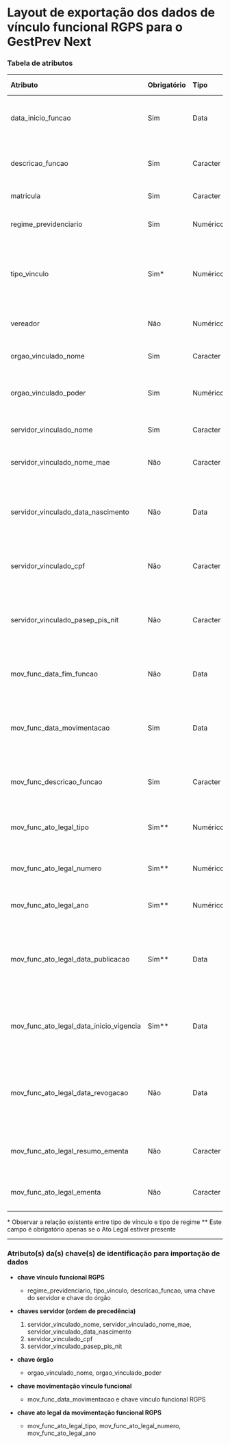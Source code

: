 # Layout de exportação dos dados de vínculo funcional RGPS para o GestPrev Next

### Tabela de atributos

 | Atributo                                | Obrigatório | Tipo      | Descrição                                                                                               | Tamanho máximo |
 | :-------------------------------------- | :---------- | :-------- | :-----------------------------------------------------------------------------------------------        | -------------: |
 | data_inicio_funcao                      | Sim         | Data      | Data de início na função/emprego, preencher no formato DD/MM/AAAA                                       | 10             |
 | descricao_funcao                        | Sim         | Caracter  | Nome da função ou emprego exercido pelo servidor no RGPS                                                | 25             |
 | matricula                               | Sim         | Caracter  | Matrícula do servidor                                                                                   | 20             |
 | regime_previdenciario                   | Sim         | Numérico  | Tipo do regime previdenciário do vínculo. [1: RGPS]                                                     | 1              |
 | tipo_vinculo                            | Sim\*       | Numérico  | Tipo do vínculo do servidor com o órgão do vínculo funcional, de acordo com a Tabela 38                 | 2              |
 | vereador                                | Não         | Numérico  | Servidor exerce mandato como vereador? [0: Não, 1: Sim]                                                 | 1              |
 | orgao_vinculado_nome                    | Sim         | Caracter  | Nome do órgão do vínculo funcional                                                                      | 100            |
 | orgao_vinculado_poder                   | Sim         | Numérico  | Poder do órgão do vínculo funcional, de acordo com a Tabela 19                                          | 1              |
 | servidor_vinculado_nome                 | Sim         | Caracter  | Nome completo do servidor vinculado                                                                     | 80             |
 | servidor_vinculado_nome_mae             | Não         | Caracter  | Nome completo da mãe do servidor vinculado                                                              | 80             |
 | servidor_vinculado_data_nascimento      | Não         | Data      | Data de nascimento do servidor vinculado, preencher no formato DD/MM/AAAA                               | 10             |
 | servidor_vinculado_cpf                  | Não         | Caracter  | CPF, preencher somente com números do servidor vinculado                                                | 11             |
 | servidor_vinculado_pasep_pis_nit        | Não         | Caracter  | Número de PIS/PASEP/NIT do servidor vinculado, preencher somente com números                            | 11             |
 | mov_func_data_fim_funcao                | Não         | Data      | Data final na função/emprego, preencher no formato DD/MM/AAAA                                           | 10             |
 | mov_func_data_movimentacao              | Sim         | Data      | Data em que ocorreu a movimentação funcional, preencher no formato DD/MM/AAAA                           | 10             |
 | mov_func_descricao_funcao               | Sim         | Caracter  | Nome da função/emprego exercido pelo servidor no RGPS                                                   | 25             |
 | mov_func_ato_legal_tipo                 | Sim\*\*     | Numérico  | Tipo do ato legal do histórico funcional do RGPS, de acordo com Tabela 23                               | 2              |
 | mov_func_ato_legal_numero               | Sim\*\*     | Numérico  | Número do ato legal do histórico funcional do RGPS                                                      | 12             |
 | mov_func_ato_legal_ano                  | Sim\*\*     | Numérico  | Ano do ato legal do histórico funcional do RGPS                                                         | 4              |
 | mov_func_ato_legal_data_publicacao      | Sim\*\*     | Data      | Data de publicação do ato legal do histórico funcional do RGPS, preencher no formato DD/MM/AAAA         | 10             |
 | mov_func_ato_legal_data_inicio_vigencia | Sim\*\*     | Data      | Data de início de vigência do ato legal do histórico funcional do RGPS, preencher no formato DD/MM/AAAA | 10             |
 | mov_func_ato_legal_data_revogacao       | Não         | Data      | Data de revogação do ato legal do histórico funcional do RGPS, preencher no formato DD/MM/AAAA          | 10             |
 | mov_func_ato_legal_resumo_ementa        | Não         | Caracter  | Resumo da ementa do ato legal do histórico funcional do RGPS                                            | 100            |
 | mov_func_ato_legal_ementa               | Não         | Caracter  | Ementa do ato legal do histórico funcional do RGPS                                                      | 1000           |

\* Observar a relação existente entre tipo de vínculo e tipo de regime
\*\* Este campo é obrigatório apenas se o Ato Legal estiver presente

---

### Atributo(s) da(s) chave(s) de identificação para importação de dados

* **chave vínculo funcional RGPS**
    * regime_previdenciario, tipo_vinculo, descricao_funcao, uma chave do servidor e chave do órgão

* **chaves servidor (ordem de precedência)**
    1. servidor_vinculado_nome, servidor_vinculado_nome_mae, servidor_vinculado_data_nascimento
    2. servidor_vinculado_cpf
    3. servidor_vinculado_pasep_pis_nit

* **chave órgão**
    * orgao_vinculado_nome, orgao_vinculado_poder

* **chave movimentação vínculo funcional**
    * mov_func_data_movimentacao e chave vínculo funcional RGPS

* **chave ato legal da movimentação funcional RGPS**
    * mov_func_ato_legal_tipo, mov_func_ato_legal_numero, mov_func_ato_legal_ano
